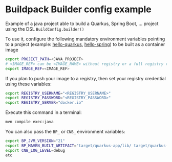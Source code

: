 # Buildpack Builder config example

Example of a java project able to build a Quarkus, Spring Boot, ... project
using the DSL `BuildConfig.builder()`

To use it, configure the following mandatory environment variables pointing to a project (example: [hello-quarkus](../hello-quarkus), [hello-spring](../hello-spring)) to be built as a container image

```bash
export PROJECT_PATH=<JAVA_PROJECT>
# <IMAGE_REF> can be <IMAGE_NAME> without registry or a full registry reference with host, port(optional), path & tag
export IMAGE_REF=<IMAGE_REF> 
```

If you plan to push your image to a registry, then set your registry credential using these variables:
```bash
export REGISTRY_USERNAME="<REGISTRY_USERNAME>"
export REGISTRY_PASSWORD="<REGISTRY_PASSWORD>"
export REGISTRY_SERVER="docker.io"
```

Execute this command in a terminal:
```bash
mvn compile exec:java
```

You can also pass the `BP_` or `CNB_` environment variables:
```bash
export BP_JVM_VERSION="21"
export BP_MAVEN_BUILT_ARTIFACT="target/quarkus-app/lib/ target/quarkus-app/*.jar target/quarkus-app/app/ target/quarkus-app/quarkus"
export CNB_LOG_LEVEL=debug
etc
```
